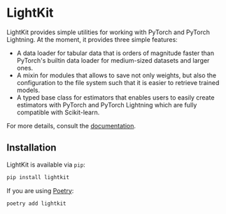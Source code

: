 # LightKit

LightKit provides simple utilities for working with PyTorch and PyTorch Lightning. At the moment,
it provides three simple features:

- A data loader for tabular data that is orders of magnitude faster than PyTorch's builtin data
  loader for medium-sized datasets and larger ones.
- A mixin for modules that allows to save not only weights, but also the configuration to the file
  system such that it is easier to retrieve trained models.
- A typed base class for estimators that enables users to easily create estimators with PyTorch and
  PyTorch Lightning which are fully compatible with Scikit-learn.

For more details, consult the [documentation](https://lightkit.borchero.com).

## Installation

LightKit is available via `pip`:

```bash
pip install lightkit
```

If you are using [Poetry](https://python-poetry.org/):

```bash
poetry add lightkit
```
